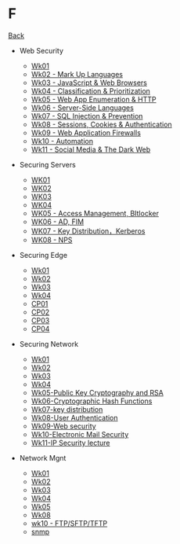 # F

[Back](../index.md)

- Web Security

  - [Wk01](./web_security/wk01.md)
  - [Wk02 - Mark Up Languages](./web_security/wk02.md)
  - [Wk03 - JavaScript & Web Browsers](./web_security/wk03.md)
  - [Wk04 - Classification & Prioritization](./web_security/wk04.md)
  - [Wk05 - Web App Enumeration & HTTP](./web_security/wk05.md)
  - [Wk06 - Server-Side Languages](./web_security/wk06.md)
  - [Wk07 - SQL Injection & Prevention](./web_security/wk07.md)
  - [Wk08 - Sessions, Cookies & Authentication](./web_security/wk08.md)
  - [Wk09 - Web Application Firewalls](./web_security/wk09.md)
  - [Wk10 - Automation](./web_security/wk10.md)
  - [Wk11 - Social Media & The Dark Web](./web_security/wk11.md)

- Securing Servers

  - [WK01](./securing_servers/wk01.md)
  - [WK02](./securing_servers/wk02.md)
  - [WK03](./securing_servers/wk03.md)
  - [WK04](./securing_servers/wk04.md)
  - [WK05 - Access Management, BItlocker](./securing_servers/wk05.md)
  - [WK06 - AD, FIM](./securing_servers/wk06.md)
  - [WK07 - Key Distribution，Kerberos](./securing_servers/wk07.md)
  - [WK08 - NPS](./securing_servers/wk08.md)

- Securing Edge

  - [Wk01](./securing_edge/wk01.md)
  - [Wk02](./securing_edge/wk02.md)
  - [Wk03](./securing_edge/wk03.md)
  - [Wk04](./securing_edge/wk04.md)
  - [CP01](./securing_edge/wk05.md)
  - [CP02](./securing_edge/wk06.md)
  - [CP03](./securing_edge/wk07.md)
  - [CP04](./securing_edge/wk08.md)

- Securing Network

  - [Wk01](./securing_network/wk01.md)
  - [Wk02](./securing_network/wk02.md)
  - [Wk03](./securing_network/wk03.md)
  - [Wk04](./securing_network/wk04.md)
  - [Wk05-Public Key Cryptography and RSA](./securing_network/wk05.md)
  - [Wk06-Cryptographic Hash Functions](./securing_network/wk06.md)
  - [Wk07-key distribution](./securing_network/wk07.md)
  - [Wk08-User Authentication](./securing_network/wk08.md)
  - [Wk09-Web security](./securing_network/wk09.md)
  - [Wk10-Electronic Mail Security](./securing_network/wk10.md)
  - [Wk11-IP Security lecture](./securing_network/wk11.md)

- Network Mgnt
  - [Wk01](./network_mgnt/wk01.md)
  - [Wk02](./network_mgnt/wk02.md)
  - [Wk03](./network_mgnt/wk03.md)
  - [Wk04](./network_mgnt/wk04.md)
  - [Wk05](./network_mgnt/wk05.md)
  - [Wk08](./network_mgnt/wk08.md)
  - [wk10 - FTP/SFTP/TFTP](./network_mgnt/wk10.md)
  - [snmp](./network_mgnt/snmp.md)
